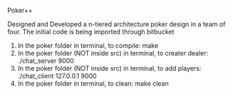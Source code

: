 Poker++

Designed and Developed a n-tiered architecture poker design in a team of four. The initial code is being imported through bitbucket

1. In the poker folder in terminal, to compile: make
2. In the poker folder (NOT inside src) in terminal, to creater dealer: ./chat_server 9000
3. In the poker folder (NOT inside src) in terminal, to add players: ./chat_client 127.0.0.1 9000
4. In the poker folder in terminal, to clean: make clean
